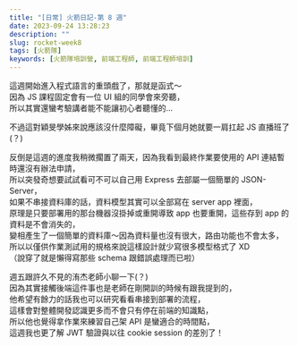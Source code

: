 ```yaml
---
title: "[日常] 火箭日記-第 8 週"
date: 2023-09-24 13:28:23
description: ""
slug: rocket-week8
tags: [火箭隊]
keywords: [火箭隊培訓營, 前端工程師, 前端工程師培訓]
---
```


這週開始進入程式語言的重頭戲了，那就是函式～  
因為 JS 課程固定會有一位 UI 組的同學會來旁聽，  
所以其實還蠻考驗講者能不能讓初心者聽懂的...

<!-- truncate -->

不過這對穎旻學姊來說應該沒什麼障礙，畢竟下個月她就要一肩扛起 JS 直播班了(？)

反倒是這週的進度我稍微擱置了兩天，因為我看到最終作業要使用的 API 連結暫時還沒有辦法申請，  
所以突發奇想要試試看可不可以自己用 Express 去部屬一個簡單的 JSON-Server，  
如果不串接資料庫的話，資料模型其實可以全部寫在 server app 裡面，  
原理是只要部署用的那台機器沒掛掉或重開導致 app 也要重開，這些存到 app 的資料是不會消失的，  
變相產生了一個簡單的資料庫～因為資料量也沒有很大，路由功能也不會太多，  
所以以僅供作業測試用的規格來說這樣設計就少寫很多模型格式了 XD  
（說穿了就是懶得寫那些 schema 跟錯誤處理而已啦）

週五跟許久不見的洧杰老師小聊一下(？)  
因為其實接觸後端這件事也是老師在剛開訓的時候有跟我提到的，  
他希望有餘力的話我也可以研究看看串接到部署的流程，  
這樣會對整體開發認識更多而不會只有停在前端的知識點，  
所以他也覺得拿作業來練習自己架 API 是蠻適合的時間點，  
這週我也更了解 JWT 驗證與以往 cookie session 的差別了！
